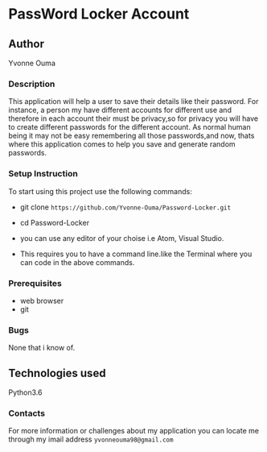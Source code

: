 # PassWord Locker Account
## Author
Yvonne Ouma
### Description
This application will help a user to save their details like their password. For instance, a person my have different accounts for different use and therefore in each account their must be privacy,so for privacy you will have to create different passwords for the different account. As normal human being it may not be easy remembering all those passwords,and now, thats where this application comes to help you save and generate random passwords.

### Setup Instruction
To start using this project use the following commands:

* git clone ```https://github.com/Yvonne-Ouma/Password-Locker.git```

* cd Password-Locker

* you can use any editor of your choise i.e Atom, Visual Studio.

* This requires you to have a command line.like the Terminal where you can code in the above commands.

### Prerequisites
* web browser
* git

### Bugs
None that i know  of.

## Technologies used
Python3.6

### Contacts
For more information or challenges about my application you can locate me through my imail address ```yvonneouma98@gmail.com```
